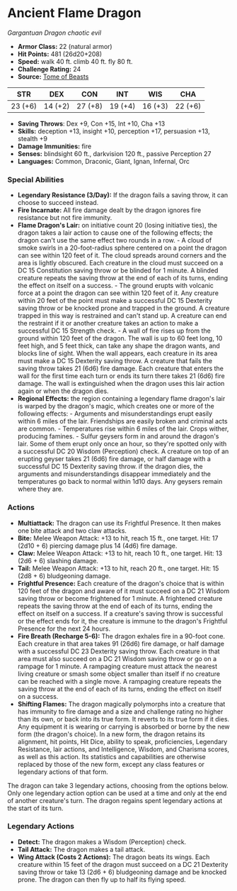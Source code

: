 # Ancient Flame Dragon

*Gargantuan* *Dragon* *chaotic evil*

- **Armor Class:** 22 (natural armor)
- **Hit Points:** 481 (26d20+208)
- **Speed:** walk 40 ft. climb 40 ft. fly 80 ft.
- **Challenge Rating:** 24
- **Source:** [Tome of Beasts](https://koboldpress.com/kpstore/product/tome-of-beasts-for-5th-edition-print/)

| STR | DEX | CON | INT | WIS | CHA |
| --- | --- | --- | --- | --- | --- |
| 23 (+6) | 14 (+2) | 27 (+8) | 19 (+4) | 16 (+3) | 22 (+6) |

- **Saving Throws**: Dex +9, Con +15, Int +10, Cha +13
- **Skills:** deception +13, insight +10, perception +17, persuasion +13, stealth +9
- **Damage Immunities:** fire
- **Senses:** blindsight 60 ft., darkvision 120 ft., passive Perception 27
- **Languages:** Common, Draconic, Giant, Ignan, Infernal, Orc
### Special Abilities
- **Legendary Resistance (3/Day):** If the dragon fails a saving throw, it can choose to succeed instead.
- **Fire Incarnate:** All fire damage dealt by the dragon ignores fire resistance but not fire immunity.
- **Flame Dragon's Lair:** on initiative count 20 (losing initiative ties), the dragon takes a lair action to cause one of the following effects; the dragon can't use the same effect two rounds in a row.  - A cloud of smoke swirls in a 20-foot-radius sphere centered on a point the dragon can see within 120 feet of it. The cloud spreads around corners and the area is lightly obscured. Each creature in the cloud must succeed on a DC 15 Constitution saving throw or be blinded for 1 minute. A blinded creature repeats the saving throw at the end of each of its turns, ending the effect on itself on a success.  - The ground erupts with volcanic force at a point the dragon can see within 120 feet of it. Any creature within 20 feet of the point must make a successful DC 15 Dexterity saving throw or be knocked prone and trapped in the ground. A creature trapped in this way is restrained and can't stand up. A creature can end the restraint if it or another creature takes an action to make a successful DC 15 Strength check.  - A wall of fire rises up from the ground within 120 feet of the dragon. The wall is up to 60 feet long, 10 feet high, and 5 feet thick, can take any shape the dragon wants, and blocks line of sight. When the wall appears, each creature in its area must make a DC 15 Dexterity saving throw. A creature that fails the saving throw takes 21 (6d6) fire damage. Each creature that enters the wall for the first time each turn or ends its turn there takes 21 (6d6) fire damage. The wall is extinguished when the dragon uses this lair action again or when the dragon dies.
- **Regional Effects:** the region containing a legendary flame dragon's lair is warped by the dragon's magic, which creates one or more of the following effects:  - Arguments and misunderstandings erupt easily within 6 miles of the lair. Friendships are easily broken and criminal acts are common.  - Temperatures rise within 6 miles of the lair. Crops wither, producing famines.  - Sulfur geysers form in and around the dragon's lair. Some of them erupt only once an hour, so they're spotted only with a successful DC 20 Wisdom (Perception) check. A creature on top of an erupting geyser takes 21 (6d6) fire damage, or half damage with a successful DC 15 Dexterity saving throw.  if the dragon dies, the arguments and misunderstandings disappear immediately and the temperatures go back to normal within 1d10 days. Any geysers remain where they are.
### Actions
- **Multiattack:** The dragon can use its Frightful Presence. It then makes one bite attack and two claw attacks.
- **Bite:** Melee Weapon Attack: +13 to hit, reach 15 ft., one target. Hit: 17 (2d10 + 6) piercing damage plus 14 (4d6) fire damage.
- **Claw:** Melee Weapon Attack: +13 to hit, reach 10 ft., one target. Hit: 13 (2d6 + 6) slashing damage.
- **Tail:** Melee Weapon Attack: +13 to hit, reach 20 ft., one target. Hit: 15 (2d8 + 6) bludgeoning damage.
- **Frightful Presence:** Each creature of the dragon's choice that is within 120 feet of the dragon and aware of it must succeed on a DC 21 Wisdom saving throw or become frightened for 1 minute. A frightened creature repeats the saving throw at the end of each of its turns, ending the effect on itself on a success. If a creature's saving throw is successful or the effect ends for it, the creature is immune to the dragon's Frightful Presence for the next 24 hours.
- **Fire Breath (Recharge 5-6):** The dragon exhales fire in a 90-foot cone. Each creature in that area takes 91 (26d6) fire damage, or half damage with a successful DC 23 Dexterity saving throw. Each creature in that area must also succeed on a DC 21 Wisdom saving throw or go on a rampage for 1 minute. A rampaging creature must attack the nearest living creature or smash some object smaller than itself if no creature can be reached with a single move. A rampaging creature repeats the saving throw at the end of each of its turns, ending the effect on itself on a success.
- **Shifting Flames:** The dragon magically polymorphs into a creature that has immunity to fire damage and a size and challenge rating no higher than its own, or back into its true form. It reverts to its true form if it dies. Any equipment it is wearing or carrying is absorbed or borne by the new form (the dragon's choice). In a new form, the dragon retains its alignment, hit points, Hit Dice, ability to speak, proficiencies, Legendary Resistance, lair actions, and Intelligence, Wisdom, and Charisma scores, as well as this action. Its statistics and capabilities are otherwise replaced by those of the new form, except any class features or legendary actions of that form.

The dragon can take 3 legendary actions, choosing from the options below. Only one legendary action option can be used at a time and only at the end of another creature's turn. The dragon regains spent legendary actions at the start of its turn.
### Legendary Actions
- **Detect:** The dragon makes a Wisdom (Perception) check.
- **Tail Attack:** The dragon makes a tail attack.
- **Wing Attack (Costs 2 Actions):** The dragon beats its wings. Each creature within 15 feet of the dragon must succeed on a DC 21 Dexterity saving throw or take 13 (2d6 + 6) bludgeoning damage and be knocked prone. The dragon can then fly up to half its flying speed.
